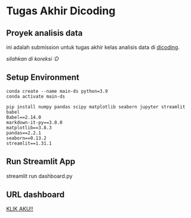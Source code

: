 # Tugas Akhir Dicoding

## Proyek analisis data
ini adalah submission untuk tugas akhir kelas analisis data di [dicoding](https://www.dicoding.com/).

_silahkan di koreksi :D_

## Setup Environment
```
conda create --name main-ds python=3.9
conda activate main-ds

pip install numpy pandas scipy matplotlib seaborn jupyter streamlit babel
Babel==2.14.0
markdown-it-py==3.0.0
matplotlib==3.8.3
pandas==2.2.1
seaborn==0.13.2
streamlit==1.31.1
```
## Run Streamlit App
streamlit run dashboard.py

## URL dashboard
[KLIK AKU!!](https://submission--bike-sharing--dicoding.streamlit.app/)
